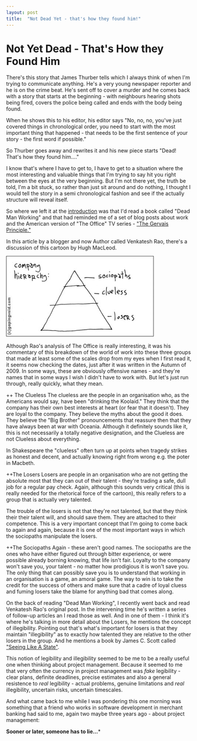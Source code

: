 ```yaml
---
layout: post
title:  "Not Dead Yet - that's how they found him!"
---
```


# Not Yet Dead - That's How they Found Him

There's this story that James Thurber tells which I always think of when I'm trying to communicate anything.  He's a very young newspaper reporter and he is on the crime beat.  He's sent off to cover a murder and he comes back with a story that starts at the beginning - with neighbours hearing shots being fired, covers the police being called and ends with the body being found.

When he shows this to his editor, his editor says "No, no, no, you've just covered things in chronological order, you need to start with the most important thing that happened - that needs to be the first sentence of your story - the first word if possible."

So Thurber goes away and rewrites it and his new piece starts "Dead! That's how they found him...."

I know that's where I have to get to, I have to get to a situation where the most interesting and valuable things that I'm trying to say hit you right between the eyes at the very beginning.  But I'm not there yet, the truth be told, I'm a bit stuck, so rather than just sit around and do nothing, I thought I would tell the story in a semi chronological fashion and see if the actually structure will reveal itself. 

So where we left it at the [introduction](Introduction.htm) was that I'd read a book called "Dead Man Working" and that had reminded me of a set of blog posts about work and the American version of "The Office" TV series - ["The Gervais Principle."](http://www.ribbonfarm.com/2009/10/07/the-gervais-principle-or-the-office-according-to-the-office/)

In this article by a blogger and now Author called Venkatesh Rao, there's a discussion of this cartoon by Hugh MacLeod.

![Sociopaths, Clueless, Losers](SociopathsCluelessLosers.jpg)

Although Rao's analysis of The Office is really interesting, it was his commentary of this breakdown of the world of work into these three groups that made at least some of the scales drop from my eyes when I first read it, it seems now checking the dates, just after it was written in the Autumn of 2009.  In some ways, these are obviously offensive names - and they're names that in some ways I wish I didn't have to work with.   But let's just run through, really quickly, what they mean.

++ The Clueless
The clueless are the people in an organisation who, as the Americans would say, have been "drinking the Koolaid."  They think that the company has their own best interests at heart (or fear that it doesn't).  They are loyal to the company.  They believe the myths about the good it does.  They believe the "Big Brother" pronouncements that reassure then that they have always been at war with Oceania.  Although it definitely sounds like it, this is not necessarily a totally negative designation, and the Clueless are not Clueless about everything.

In Shakespeare the "clueless" often turn up at points when tragedy strikes as honest and decent, and actually knowing right from wrong e.g. the poter in Macbeth.

++The Losers
Losers are people in an organisation who are not getting the absolute most that they can out of their talent - they're trading a safe, dull job for a regular pay check.  Again, although this sounds very critical (this is really needed for the rhetorical force of the cartoon), this really refers to a group that is actually very talented.

The trouble of the losers is not that they're not talented, but that they think their their talent will, and should save them.  They are attached to their competence.  This is a very important concept that I'm going to come back to again and again, because it is one of the most important ways in which the sociopaths manipulate the losers.

++The Sociopaths 
Again - these aren't good names.  The sociopaths are the ones who have either figured out through bitter experience, or were possible already borning knowing, that life isn't fair.  Loyalty to the company won't save you, your talent - no matter how prodigious it is won't save you.  The only thing that can possibly save you is to understand that working in an organisation is a game, an amoral game.  The way to win is to take the credit for the success of others and make sure that a cadre of loyal cluess and fuming losers take the blame for anything bad that comes along.

On the back of reading "Dead Man Working", I recently went back and read Venkatesh Rao's original post.  In the intervening time he's written a series of follow-up articles an I read those as well.  And in one of them - I think it's where he's talking in more detail about the Losers, he mentions the concept of illegibility.  Pointing out that's what's important for losers is that they maintain "illegibility" as to exactly how talented they are relative to the other losers in the group.  And he mentions a book by James C. Scott called ["Seeing Like A State"](http://www.amazon.co.uk/gp/product/0300078153?ie=UTF8&camp=3194&creative=21330&creativeASIN=0300078153&linkCode=shr&tag=theginmum-21&qid=1376763055&sr=8-1&keywords=James+Scott+seeing+like+a+state).  

This notion of legibility and illegibility seemed to be me to be a really useful one when thinking about project management.  Because it seemed to me that very often the currency in project management was *fake* legibility - clear plans, definite deadlines, precise estimates and also a general resistence to *real* legibility - actual problems, genuine limitations and *real* illegibility, uncertain risks, uncertain timescales.

And what came back to me while I was pondering this one morning was something that a friend who works in software development in merchant banking had said to me, again two maybe three years ago - about project management:

**Sooner or later, someone has to lie...***
